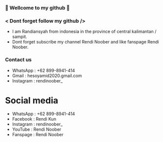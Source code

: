 ### 🔰 Wellcome to my github 🔰<br>
### < Dont forget follow my github /> <br>
- I am Randiansyah from indonesia in the province of central kalimantan / sampit. <br>
- Dont forget subscribe my channel Rendi Noober and like fanspage Rendi Noober. <br>
### Contact us <br>
- WhatsApp : +62 899-8941-414 <br>
- Gmail : hesoyamid2020.gmail.com <br>
- Instagram : rendinoober_
# Social media <br>
- WhatsApp : +62 899-8941-414 <br>
- Facebook : Rendi Kun <br>
- Instagram : rendinoober_ <br>
- YouTube : Rendi Noober <br>
- Fanspage : Rendi Noober <br>
 
